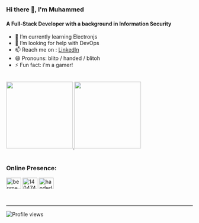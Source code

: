 ### Hi there 👋, I'm Muhammed
#### A Full-Stack Developer with a background in Information Security
- 🌱 I’m currently learning Electronjs
- 🤔 I’m looking for help with DevOps
- 📫 Reach me on :  [LinkedIn](linkedin.com/in/benmeddah-mohamed/)
- 😄 Pronouns: blito / handed / blitoh
- ⚡ Fun fact: i'm a gamer!
<br>
<div>
  <a href="https://github.com/benmeddah">
  <img height="180em" src="https://github-readme-stats.vercel.app/api?username=benmeddah&show_icons=true&include_all_commits=true&count_private=true&theme=dark"/>
  <img height="180em" src="https://github-readme-stats.vercel.app/api/top-langs/?username=benmeddah&layout=compact&langs_count=6&count_private=true&theme=dark"/>
  </a>
</div> 
<br>

<h3 align="left">Online Presence:</h3>
<p align="left">
<a href="https://linkedin.com/in/benmeddah-mohamed" target="blank"><img align="center" src="https://raw.githubusercontent.com/rahuldkjain/github-profile-readme-generator/master/src/images/icons/Social/linked-in-alt.svg" alt="benmeddah-mohamed" height="30" width="40" /></a>
<a href="https://stackoverflow.com/users/14047417" target="blank"><img align="center" src="https://raw.githubusercontent.com/rahuldkjain/github-profile-readme-generator/master/src/images/icons/Social/stack-overflow.svg" alt="14047417" height="30" width="40" /></a>
<a href="https://discord.com/channels/@me/1019197842138615859" target="blank"><img align="center" src="https://raw.githubusercontent.com/rahuldkjain/github-profile-readme-generator/master/src/images/icons/Social/discord.svg" alt="handed#4357" height="30" width="40" /></a>
</p>
<br>
<hr>

![Profile views](https://komarev.com/ghpvc/?username=benmeddah)
